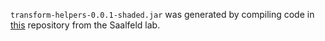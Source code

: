 ``transform-helpers-0.0.1-shaded.jar`` was generated by compiling
code in [this](https://github.com/saalfeldlab/transform-helpers/) repository
from the Saalfeld lab.
